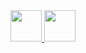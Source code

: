 <a href="https://www.instagram.com/crescent.chaos/">
  <img height="50" src="https://upload.wikimedia.org/wikipedia/commons/thumb/a/a5/Instagram_icon.png/2048px-Instagram_icon.png"/>
</a>
<a href="https://www.facebook.com/thesilverwolf7/">
  <img height="50" src="https://upload.wikimedia.org/wikipedia/commons/thumb/a/a5/Instagram_icon.png/2048px-Instagram_icon.png"/>
</a>
